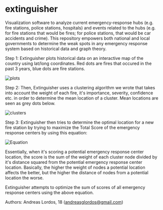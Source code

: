 # extinguisher

Visualization software to analyze current emergency-response hubs (e.g. fire stations, police stations, hospitals) and events related to the hubs (e.g. for fire stations that would be fires; for police stations, that would be car accidents and crime). This repository empowers both national and local governments to determine the weak spots in any emergency response system based on historical data and graph theory.

Step 1: Extinguisher plots historical data on an interactive map of the country using lat/long coordinates. Red dots are fires that occured in the past 3 years, blue dots are fire stations.

![plots](https://i.imgur.com/XVVZ9og.png)

Step 2: Then, Extinguisher uses a clustering algorithm we wrote that takes into account the weight of each fire, it's importance, severity, confidence etc. in order to determine the mean location of a cluster. Mean locations are seen as grey dots below.

![clusters](https://i.imgur.com/Pc3qefy.png)

Step 3: Extinguisher then tries to determine the optimal location for a new fire station by trying to maximize the Total Score of the emergency response centers by using this equation:

![Equation](https://i.imgur.com/Juuretv.gif)

Essentially, when it's scoring a potential emergency response center location, the score is the sum of the weight of each cluster node divided by it's distance squared from the potential emergency response center location. Basically, the higher the weight of nodes a potential location affects the better, but the higher the distance of nodes from a potential location the worse.

Extinguisher attempts to optimize the sum of scores of all emergency response centers using the above equation.

Authors: Andreas Lordos, 18 (andreasglordos@gmail.com)
